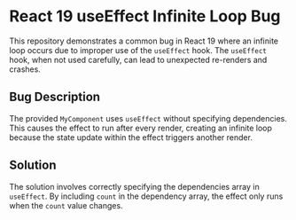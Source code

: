 # React 19 useEffect Infinite Loop Bug

This repository demonstrates a common bug in React 19 where an infinite loop occurs due to improper use of the `useEffect` hook.  The `useEffect` hook, when not used carefully, can lead to unexpected re-renders and crashes.

## Bug Description
The provided `MyComponent` uses `useEffect` without specifying dependencies. This causes the effect to run after every render, creating an infinite loop because the state update within the effect triggers another render.

## Solution
The solution involves correctly specifying the dependencies array in `useEffect`. By including `count` in the dependency array, the effect only runs when the `count` value changes.